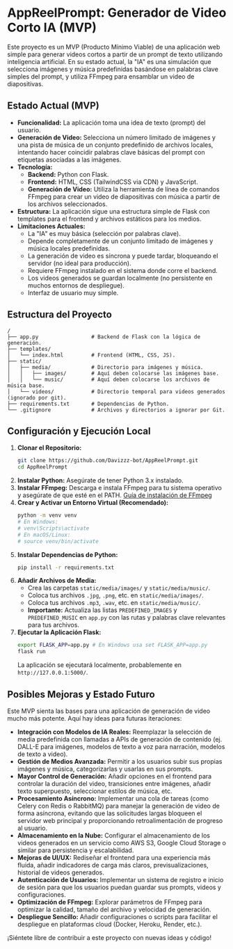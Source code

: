 # AppReelPrompt: Generador de Video Corto IA (MVP)

Este proyecto es un MVP (Producto Mínimo Viable) de una aplicación web simple para generar videos cortos a partir de un prompt de texto utilizando inteligencia artificial. En su estado actual, la "IA" es una simulación que selecciona imágenes y música predefinidas basándose en palabras clave simples del prompt, y utiliza FFmpeg para ensamblar un video de diapositivas.

## Estado Actual (MVP)

*   **Funcionalidad:** La aplicación toma una idea de texto (prompt) del usuario.
*   **Generación de Video:** Selecciona un número limitado de imágenes y una pista de música de un conjunto predefinido de archivos locales, intentando hacer coincidir palabras clave básicas del prompt con etiquetas asociadas a las imágenes.
*   **Tecnología:**
    *   **Backend:** Python con Flask.
    *   **Frontend:** HTML, CSS (TailwindCSS via CDN) y JavaScript.
    *   **Generación de Video:** Utiliza la herramienta de línea de comandos FFmpeg para crear un video de diapositivas con música a partir de los archivos seleccionados.
*   **Estructura:** La aplicación sigue una estructura simple de Flask con templates para el frontend y archivos estáticos para los medios.
*   **Limitaciones Actuales:**
    *   La "IA" es muy básica (selección por palabras clave).
    *   Depende completamente de un conjunto limitado de imágenes y música locales predefinidas.
    *   La generación de video es síncrona y puede tardar, bloqueando el servidor (no ideal para producción).
    *   Requiere FFmpeg instalado en el sistema donde corre el backend.
    *   Los videos generados se guardan localmente (no persistente en muchos entornos de despliegue).
    *   Interfaz de usuario muy simple.

## Estructura del Proyecto

```
/
├── app.py                 # Backend de Flask con la lógica de generación.
├── templates/
│   └── index.html         # Frontend (HTML, CSS, JS).
├── static/
│   ├── media/             # Directorio para imágenes y música.
│   │   ├── images/        # Aquí deben colocarse las imágenes base.
│   │   └── music/         # Aquí deben colocarse los archivos de música base.
│   └── videos/            # Directorio temporal para videos generados (ignorado por git).
├── requirements.txt       # Dependencias de Python.
└── .gitignore             # Archivos y directorios a ignorar por Git.
```

## Configuración y Ejecución Local

1.  **Clonar el Repositorio:**
    ```bash
    git clone https://github.com/Davizzz-bot/AppReelPrompt.git
    cd AppReelPrompt
    ```
2.  **Instalar Python:** Asegúrate de tener Python 3.x instalado.
3.  **Instalar FFmpeg:** Descarga e instala FFmpeg para tu sistema operativo y asegúrate de que esté en el PATH. [Guía de instalación de FFmpeg](https://ffmpeg.org/download.html)
4.  **Crear y Activar un Entorno Virtual (Recomendado):**
    ```bash
    python -m venv venv
    # En Windows:
    # venv\Scripts\activate
    # En macOS/Linux:
    # source venv/bin/activate
    ```
5.  **Instalar Dependencias de Python:**
    ```bash
    pip install -r requirements.txt
    ```
6.  **Añadir Archivos de Media:**
    *   Crea las carpetas `static/media/images/` y `static/media/music/`.
    *   Coloca tus archivos `.jpg`, `.png`, etc. en `static/media/images/`.
    *   Coloca tus archivos `.mp3`, `.wav`, etc. en `static/media/music/`.
    *   **Importante:** Actualiza las listas `PREDEFINED_IMAGES` y `PREDEFINED_MUSIC` en `app.py` con las rutas y palabras clave relevantes para tus archivos.
7.  **Ejecutar la Aplicación Flask:**
    ```bash
    export FLASK_APP=app.py # En Windows usa set FLASK_APP=app.py
    flask run
    ```
    La aplicación se ejecutará localmente, probablemente en `http://127.0.0.1:5000/`.

## Posibles Mejoras y Estado Futuro

Este MVP sienta las bases para una aplicación de generación de video mucho más potente. Aquí hay ideas para futuras iteraciones:

*   **Integración con Modelos de IA Reales:** Reemplazar la selección de media predefinida con llamadas a APIs de generación de contenido (ej. DALL-E para imágenes, modelos de texto a voz para narración, modelos de texto a video).
*   **Gestión de Medios Avanzada:** Permitir a los usuarios subir sus propias imágenes y música, categorizarlas y usarlas en sus prompts.
*   **Mayor Control de Generación:** Añadir opciones en el frontend para controlar la duración del video, transiciones entre imágenes, añadir texto superpuesto, seleccionar estilos de música, etc.
*   **Procesamiento Asíncrono:** Implementar una cola de tareas (como Celery con Redis o RabbitMQ) para manejar la generación de video de forma asíncrona, evitando que las solicitudes largas bloqueen el servidor web principal y proporcionando retroalimentación de progreso al usuario.
*   **Almacenamiento en la Nube:** Configurar el almacenamiento de los videos generados en un servicio como AWS S3, Google Cloud Storage o similar para persistencia y escalabilidad.
*   **Mejoras de UI/UX:** Rediseñar el frontend para una experiencia más fluida, añadir indicadores de carga más claros, previsualizaciones, historial de videos generados.
*   **Autenticación de Usuarios:** Implementar un sistema de registro e inicio de sesión para que los usuarios puedan guardar sus prompts, videos y configuraciones.
*   **Optimización de FFmpeg:** Explorar parámetros de FFmpeg para optimizar la calidad, tamaño del archivo y velocidad de generación.
*   **Despliegue Sencillo:** Añadir configuraciones o scripts para facilitar el despliegue en plataformas cloud (Docker, Heroku, Render, etc.).

¡Siéntete libre de contribuir a este proyecto con nuevas ideas y código!
